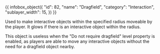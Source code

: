 {{ infobox_object({
	"id": 82,
	"name": "Dragfield",
	"category": "Interaction",
	"sublayer_width": 15,
}) }}

Used to make interactive objects within the specified radius moveable by the player. It glows if there is an interactive object within the radius. 

This object is useless when the "Do not require dragfield" level property is enabled, as players are able to move any interactive objects without the need for a dragfield object nearby.